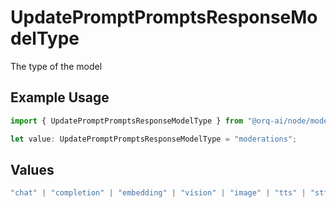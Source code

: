 # UpdatePromptPromptsResponseModelType

The type of the model

## Example Usage

```typescript
import { UpdatePromptPromptsResponseModelType } from "@orq-ai/node/models/operations";

let value: UpdatePromptPromptsResponseModelType = "moderations";
```

## Values

```typescript
"chat" | "completion" | "embedding" | "vision" | "image" | "tts" | "stt" | "rerank" | "moderations"
```